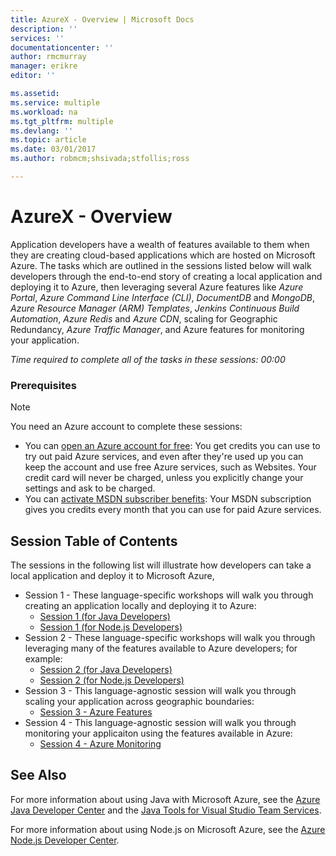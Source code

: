 ```yaml
---
title: AzureX - Overview | Microsoft Docs
description: ''
services: ''
documentationcenter: ''
author: rmcmurray
manager: erikre
editor: ''

ms.assetid: 
ms.service: multiple
ms.workload: na
ms.tgt_pltfrm: multiple
ms.devlang: ''
ms.topic: article
ms.date: 03/01/2017
ms.author: robmcm;shsivada;stfollis;ross

---
```


# AzureX - Overview

Application developers have a wealth of features available to them when they are creating cloud-based applications which are hosted on Microsoft Azure. The tasks which are outlined in the sessions listed below will walk developers through the end-to-end story of creating a local application and deploying it to Azure, then leveraging several Azure features like *Azure Portal*, *Azure Command Line Interface (CLI)*, *DocumentDB* and *MongoDB*, *Azure Resource Manager (ARM) Templates*, *Jenkins Continuous Build Automation*, *Azure Redis* and *Azure CDN*, scaling for Geographic Redundancy, *Azure Traffic Manager*, and Azure features for monitoring your application.

*Time required to complete all of the tasks in these sessions: 00:00*

### Prerequisites

<!-- The following note would come from an include file when hosted on docs.microsoft.com -->

> [!NOTE]
> <a name="note"></a>You need an Azure account to complete these sessions:
> 
> * You can [open an Azure account for free](https://azure.microsoft.com/pricing/free-trial/?WT.mc_id=A261C142F): You get credits you can use to try out paid Azure services, and even after they're used up you can keep the account and use free Azure services, such as Websites. Your credit card will never be charged, unless you explicitly change your settings and ask to be charged.
> * You can [activate MSDN subscriber benefits](https://azure.microsoft.com/pricing/member-offers/msdn-benefits-details/?WT.mc_id=A261C142F): Your MSDN subscription gives you credits every month that you can use for paid Azure services.
> 
> 

## Session Table of Contents

The sessions in the following list will illustrate how developers can take a local application and deploy it to Microsoft Azure, 

* Session 1 - These language-specific workshops will walk you through creating an application locally and deploying it to Azure:
  * [Session 1 (for Java Developers)][Session1Java]
  * [Session 1 (for Node.js Developers)][Session1Node]
* Session 2 - These language-specific workshops will walk you through leveraging many of the features available to Azure developers; for example:
  * [Session 2 (for Java Developers)][Session2Java]
  * [Session 2 (for Node.js Developers)][Session2Node]
* Session 3 - This language-agnostic session will walk you through scaling your application across geographic boundaries:
  * [Session 3 - Azure Features][Session3]
* Session 4 - This language-agnostic session will walk you through monitoring your applicaiton using the features available in Azure:
  * [Session 4 - Azure Monitoring][Session4]

## See Also

For more information about using Java with Microsoft Azure, see the [Azure Java Developer Center] and the [Java Tools for Visual Studio Team Services].

For more information about using Node.js on Microsoft Azure, see the [Azure Node.js Developer Center].

<!-- URL List -->

[Azure Java Developer Center]: https://azure.microsoft.com/develop/java/
[Java Tools for Visual Studio Team Services]: https://java.visualstudio.com/
[Azure Node.js Developer Center]: https://azure.microsoft.com/develop/nodejs/

[Overview]: ./azurex-overview.md
[Session1Java]: ./azurex-session-1-java.md
[Session1Node]: ./azurex-session-1-nodejs.md
[Session2Java]: ./azurex-session-2-java.md
[Session2Node]: ./azurex-session-2-nodejs.md
[Session3]: ./azurex-session-3.md
[Session4]: ./azurex-session-4.md

<!-- IMG List -->

